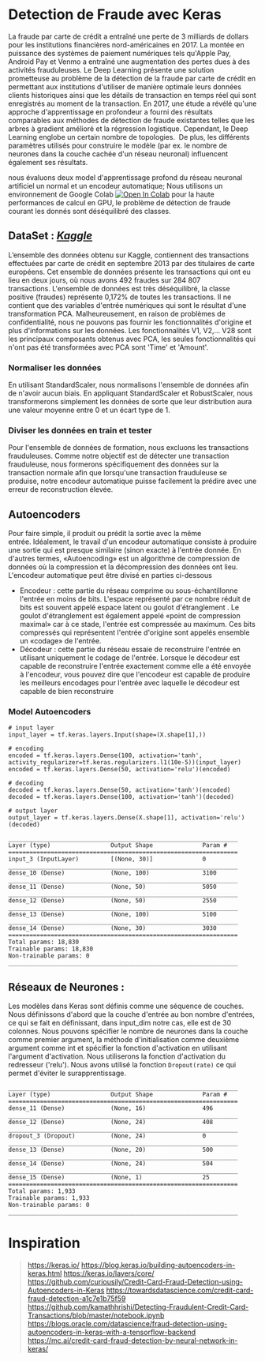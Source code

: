 # Detection de Fraude avec Keras


La fraude par carte de crédit a entraîné une perte de 3 milliards de dollars pour les institutions financières nord-américaines en 2017. La montée en puissance des systèmes de paiement numériques tels qu'Apple Pay, Android Pay et Venmo a entraîné une augmentation des pertes dues à des activités frauduleuses. Le Deep Learning présente une solution prometteuse au problème de la détection de la fraude par carte de crédit en permettant aux institutions d'utiliser de manière optimale leurs données clients historiques ainsi que les détails de transaction en temps réel qui sont enregistrés au moment de la transaction. En 2017, une étude a révélé qu'une approche d'apprentissage en profondeur a fourni des résultats comparables aux méthodes de détection de fraude existantes telles que les arbres à gradient amélioré et la régression logistique. Cependant, le Deep Learning englobe un certain nombre de topologies. 
De plus, les différents paramètres utilisés pour construire le modèle (par ex. le nombre de neurones dans la couche cachée d'un réseau neuronal) influencent également ses résultats. 

nous évaluons deux model d'apprentissage profond du réseau neuronal artificiel un normal et un encodeur automatique; Nous utilisons un environnement de Google Colab [![Open In Colab](https://colab.research.google.com/assets/colab-badge.svg)](https://colab.research.google.com/github/HSabbar/Detection-Fraude/blob/master/Detection_de_Fraude.ipynb) pour la haute performances de calcul en GPU, le problème de détection de fraude courant les donnés sont déséquilibré des classes. 

## DataSet : [_Kaggle_](https://www.kaggle.com/mlg-ulb/creditcardfraud)
 
L’ensemble des données obtenu sur Kaggle, contiennent des transactions effectuées par carte de crédit en septembre 2013 par des titulaires de carte européens. Cet ensemble de données présente les transactions qui ont eu lieu en deux jours, où nous avons 492 fraudes sur 284 807 transactions. L'ensemble de données est très déséquilibré, la classe positive (fraudes) représente 0,172% de toutes les transactions.
Il ne contient que des variables d'entrée numériques qui sont le résultat d'une transformation PCA. Malheureusement, en raison de problèmes de confidentialité, nous ne pouvons pas fournir les fonctionnalités d'origine et plus d'informations sur les données. Les fonctionnalités V1, V2,… V28 sont les principaux composants obtenus avec PCA, les seules fonctionnalités qui n'ont pas été transformées avec PCA sont 'Time' et 'Amount'. 

### Normaliser les données

En utilisant StandardScaler, nous normalisons l'ensemble de données afin de n'avoir aucun biais. En appliquant StandardScaler et RobustScaler, nous transformerons simplement les données de sorte que leur distribution aura une valeur moyenne entre 0 et un écart type de 1.

### Diviser les données en train et tester

Pour l'ensemble de données de formation, nous excluons les transactions frauduleuses. Comme notre objectif est de détecter une transaction frauduleuse, nous formerons spécifiquement des données sur la transaction normale afin que lorsqu'une transaction frauduleuse se produise, notre encodeur automatique puisse facilement la prédire avec une erreur de reconstruction élevée.

## Autoencoders

Pour faire simple, il produit ou prédit la sortie avec la même entrée. Idéalement, le travail d'un encodeur automatique consiste à produire une sortie qui est presque similaire (sinon exacte) à l'entrée donnée. En d'autres termes, «Autoencoding» est un algorithme de compression de données où la compression et la décompression des données ont lieu.
L'encodeur automatique peut être divisé en parties ci-dessous
* Encodeur : cette partie du réseau comprime ou sous-échantillonne l'entrée en moins de bits. L'espace représenté par ce nombre réduit de bits est souvent appelé espace latent ou goulot d'étranglement . Le goulot d'étranglement est également appelé «point de compression maximal» car à ce stade, l'entrée est compressée au maximum. Ces bits compressés qui représentent l'entrée d'origine sont appelés ensemble un «codage» de l'entrée.
* Décodeur : cette partie du réseau essaie de reconstruire l'entrée en utilisant uniquement le codage de l'entrée. Lorsque le décodeur est capable de reconstruire l'entrée exactement comme elle a été envoyée à l'encodeur, vous pouvez dire que l'encodeur est capable de produire les meilleurs encodages pour l'entrée avec laquelle le décodeur est capable de bien reconstruire 

### Model Autoencoders

```
# input layer
input_layer = tf.keras.layers.Input(shape=(X.shape[1],))

# encoding 
encoded = tf.keras.layers.Dense(100, activation='tanh', activity_regularizer=tf.keras.regularizers.l1(10e-5))(input_layer)
encoded = tf.keras.layers.Dense(50, activation='relu')(encoded)

# decoding 
decoded = tf.keras.layers.Dense(50, activation='tanh')(encoded)
decoded = tf.keras.layers.Dense(100, activation='tanh')(decoded)

# output layer
output_layer = tf.keras.layers.Dense(X.shape[1], activation='relu')(decoded)
```

```
_________________________________________________________________
Layer (type)                 Output Shape              Param #   
=================================================================
input_3 (InputLayer)         [(None, 30)]              0         
_________________________________________________________________
dense_10 (Dense)             (None, 100)               3100      
_________________________________________________________________
dense_11 (Dense)             (None, 50)                5050      
_________________________________________________________________
dense_12 (Dense)             (None, 50)                2550      
_________________________________________________________________
dense_13 (Dense)             (None, 100)               5100      
_________________________________________________________________
dense_14 (Dense)             (None, 30)                3030      
=================================================================
Total params: 18,830
Trainable params: 18,830
Non-trainable params: 0
_________________________________________________________________
```

## Réseaux de Neurones :

Les modèles dans Keras sont définis comme une séquence de couches.
Nous définissons d'abord que la couche d'entrée au bon nombre d'entrées, ce qui se fait en définissant, dans input_dim notre cas, elle est de 30 colonnes.
Nous pouvons spécifier le nombre de neurones dans la couche comme premier argument, la méthode d'initialisation comme deuxième argument comme int et spécifier la fonction d'activation en utilisant l'argument d'activation.
Nous utiliserons la fonction d'activation du redresseur ('relu').
Nous avons utilisé la fonction `Dropout(rate)` ce qui permet d'éviter le surapprentissage.

```
_________________________________________________________________
Layer (type)                 Output Shape              Param #   
=================================================================
dense_11 (Dense)             (None, 16)                496       
_________________________________________________________________
dense_12 (Dense)             (None, 24)                408       
_________________________________________________________________
dropout_3 (Dropout)          (None, 24)                0         
_________________________________________________________________
dense_13 (Dense)             (None, 20)                500       
_________________________________________________________________
dense_14 (Dense)             (None, 24)                504       
_________________________________________________________________
dense_15 (Dense)             (None, 1)                 25        
=================================================================
Total params: 1,933
Trainable params: 1,933
Non-trainable params: 0
_________________________________________________________________
```

# Inspiration

> https://keras.io/ 
> https://blog.keras.io/building-autoencoders-in-keras.html
> https://keras.io/layers/core/
> https://github.com/curiousily/Credit-Card-Fraud-Detection-using-Autoencoders-in-Keras
> https://towardsdatascience.com/credit-card-fraud-detection-a1c7e1b75f59
> https://github.com/kamathhrishi/Detecting-Fraudulent-Credit-Card-Transactions/blob/master/notebook.ipynb
> https://blogs.oracle.com/datascience/fraud-detection-using-autoencoders-in-keras-with-a-tensorflow-backend
> https://mc.ai/credit-card-fraud-detection-by-neural-network-in-keras/

